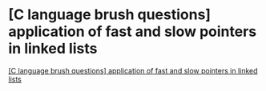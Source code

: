 # [C language brush questions] application of fast and slow pointers in linked lists
[[C language brush questions] application of fast and slow pointers in linked lists](https://aiwithcloud.com/2022/09/19/c_language_brush_questions_application_of_fast_and_slow_pointers_in_linked_lists/)